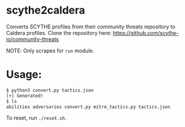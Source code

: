 # scythe2caldera
Converts SCYTHE profiles from their community threats repository to Caldera profiles. Clone the repository here:
https://github.com/scythe-io/community-threats

NOTE: Only scrapes for `run` module. 

# Usage:
```bash
$ python3 convert.py tactics.json
[+] Generated!
$ ls    
abilities adversaries convert.py mitre_tactics.py tactics.json
```

To reset, run `./reset.sh`.